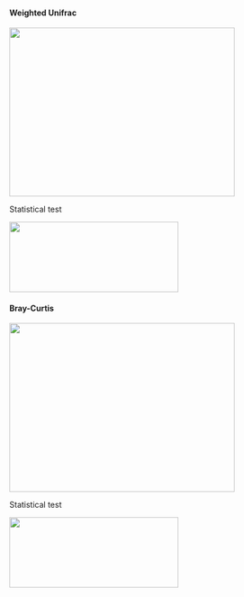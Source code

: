 #### Weighted Unifrac

<img src="../R_project/aim1/weighted_unifrac_pcoa_try2.png" height="300" width="400"> 

Statistical test

<img src="../R_project/aim1/wunifrac_stat.png" height = "125" width = "300">


#### Bray-Curtis

<img src="../R_project/aim1/bray_curtis_pcoa_try1.png" height="300" width="400">

Statistical test

<img src="../R_project/aim1/braycurt_stat.png" height="125" width="300">
